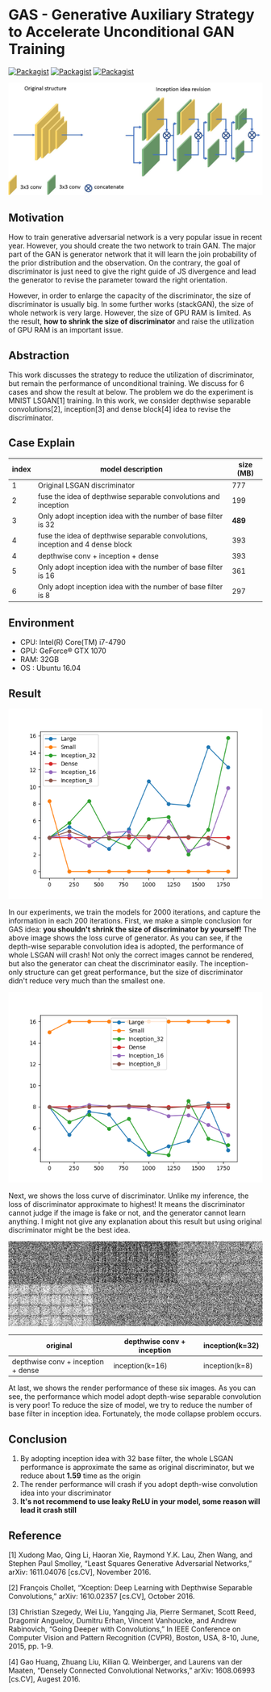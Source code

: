# GAS - Generative Auxiliary Strategy to Accelerate Unconditional GAN Training

[![Packagist](https://img.shields.io/badge/Tensorflow-1.3.0-yellow.svg)]()
[![Packagist](https://img.shields.io/badge/Tensorlayer-1.7.3-yellow.svg)]()
[![Packagist](https://img.shields.io/badge/Python-2.7+-blue.svg)]()

![](https://github.com/SunnerLi/GAS/blob/master/img/structure.jpg)

Motivation
---
How to train generative adversarial network is a very popular issue in recent year. However, you should create the two network to train GAN. The major part of the GAN is generator network that it will learn the join probability of the prior distribution and the observation. On the contrary, the goal of discriminator is just need to give the right guide of JS divergence and lead the generator to revise the parameter toward the right orientation.     
    
However, in order to enlarge the capacity of the discriminator, the size of discriminator is usually big. In some further works (stackGAN), the size of whole network is very large. However, the size of GPU RAM is limited. As the result, **how to shrink the size of discriminator** and raise the utilization of GPU RAM is an important issue.     

Abstraction
---
This work discusses the strategy to reduce the utilization of discriminator, but remain the performance of unconditional training. We discuss for 6 cases and show the result at below. The problem we do the experiment is MNIST LSGAN[1] training. In this work, we consider depthwise separable convolutions[2], inception[3] and dense block[4] idea to revise the discriminator.      

Case Explain
---
index | model description | size (MB)
----- | ----------------- | ---------
 1 | Original LSGAN discriminator | 777 
 2 | fuse the idea of depthwise separable convolutions and inception | 199 
 3 | Only adopt inception idea with the number of base filter is 32 | **489**
 4 | fuse the idea of depthwise separable convolutions, inception and 4 dense block | 393 
 4 | depthwise conv + inception + dense | 393 
 5 | Only adopt inception idea with the number of base filter is 16 | 361 
 6 | Only adopt inception idea with the number of base filter is 8 | 297 


Environment
---
* CPU: Intel(R) Core(TM) i7-4790
* GPU: GeForce® GTX 1070
* RAM: 32GB
* OS : Ubuntu 16.04 

Result
---
![](https://github.com/SunnerLi/GAS/blob/master/img/generator_loss.png)    

In our experiments, we train the models for 2000 iterations, and capture the information in each 200 iterations. First, we make a simple conclusion for GAS idea: **you shouldn't shrink the size of discriminator by yourself!** The above image shows the loss curve of generator. As you can see, if the depth-wise separable convolution idea is adopted, the performance of whole LSGAN will crash! Not only the correct images cannot be rendered, but also the generator can cheat the discriminator easily. The inception-only structure can get great performance, but the size of discriminator didn't reduce very much than the smallest one.    

![](https://github.com/SunnerLi/GAS/blob/master/img/discriminator_loss.png)    

Next, we shows the loss curve of discriminator. Unlike my inference, the loss of discriminator approximate to highest! It means the discriminator cannot judge if the image is fake or not, and the generator cannot learn anything. I might not give any explanation about this result but using original discriminator might be the best idea.    

![](https://github.com/SunnerLi/GAS/blob/master/img/result.gif)    

original | depthwise conv + inception | inception(k=32)
-------- | ---------------------------| -----------------
depthwise conv + inception + dense | inception(k=16) | inception(k=8)
    
At last, we shows the render performance of these six images. As you can see, the performance which model adopt depth-wise separable convolution is very poor! To reduce the size of model, we try to reduce the number of base filter in inception idea. Fortunately, the mode collapse problem occurs. 

Conclusion
---
1. By adopting inception idea with 32 base filter, the whole LSGAN performance is approximate the same as original discriminator, but we reduce about **1.59** time as the origin    
2. The render performance will crash if you adopt depth-wise convolution idea into your discriminator   
3. **It's not recommend to use leaky ReLU in your model, some reason will lead it crash still**     
    

Reference
---
  [1] Xudong Mao, Qing Li, Haoran Xie, Raymond Y.K. Lau, Zhen Wang, and Stephen Paul Smolley, “Least Squares Generative Adversarial Networks,” arXiv: 1611.04076 [cs.CV], November 2016.    
    
  [2] François Chollet, “Xception: Deep Learning with Depthwise Separable Convolutions,” arXiv: 1610.02357 [cs.CV], October 2016.    
    
  [3] Christian Szegedy, Wei Liu, Yangqing Jia, Pierre Sermanet, Scott Reed, Dragomir Anguelov, Dumitru Erhan, Vincent Vanhoucke, and Andrew Rabinovich, “Going Deeper with Convolutions,” In IEEE Conference on Computer Vision and Pattern Recognition (CVPR), Boston, USA, 8-10, June, 2015, pp. 1-9.    
    
  [4] Gao Huang, Zhuang Liu, Kilian Q. Weinberger, and Laurens van der Maaten, “Densely Connected Convolutional Networks,” arXiv: 1608.06993 [cs.CV], Augest 2016.    
